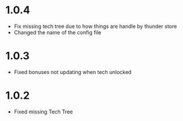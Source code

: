 # 1.0.4

- Fix missing tech tree due to how things are handle by thunder store
- Changed the name of the config file

# 1.0.3

- Fixed bonuses not updating when tech unlocked

# 1.0.2

- Fixed missing Tech Tree
